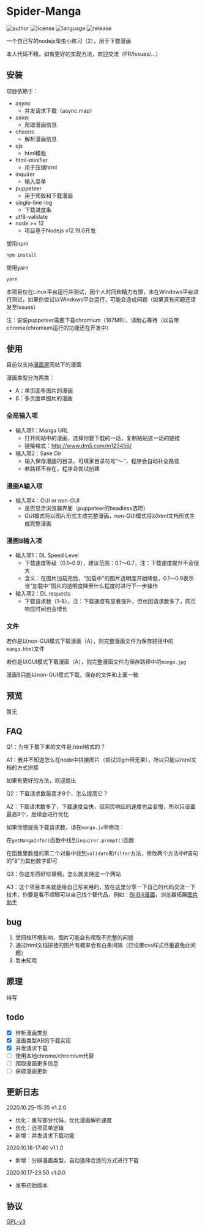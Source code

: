 # Spider-Manga
![author](https://img.shields.io/static/v1?label=AUTHOR&message=Zorin&color=9cf&style=for-the-badge)
![license](https://img.shields.io/github/license/pikasama/spider-manga?style=for-the-badge)
![language](https://img.shields.io/github/languages/top/pikasama/spider-manga?style=for-the-badge)
![release](https://img.shields.io/github/v/release/pikasama/spider-manga?include_prereleases&style=for-the-badge)

一个自己写的nodejs爬虫小练习（2），用于下载漫画

本人代码不精，如有更好的实现方法，欢迎交流（PR/Issues/...）

## 安装
项目依赖于：
 - async
   - 并发请求下载（async.map）
 - axios
   - 爬取漫画信息
 - cheerio
   - 解析漫画信息
 - ejs
   - html模版
 - html-minifier
   - 用于压缩html
 - inquirer
   - 输入菜单
 - puppeteer
   - 用于爬取和下载漫画
 - single-line-log
   - 下载进度条
 - utf8-validate
 - node >= 12
   - 项目基于Nodejs v12.19.0开发
   
使用npm
```bash
npm install
```
使用yarn
```bash
yarn
```
本项目仅在Linux平台运行并测试，因个人时间和精力有限，未在Windows平台进行测试，如果你尝试以Windows平台运行，可能会造成问题（如果真有问题还请发至Issues）

注：安装puppeteer需要下载chromium（187MB），请耐心等待（以自带chrome/chromium运行的功能还在开发中）

## 使用
目前仅支持[漫画屋](https://www.dm5.com)网站下的漫画

漫画类型分为两类：
 - A：单页面多图片的漫画
 - B：多页面单图片的漫画

### 全局输入项
 - 输入项1：Manga URL
   - 打开网站中的漫画，选择你要下载的一话，复制粘贴这一话的链接
   - 链接格式：http://www.dm5.com/m123456/
 - 输入项2：Save Dir
   - 输入保存漫画的目录，可填家目录符号“～”，程序会自动补全路径
   - 若路径不存在，程序会尝试创建
   
### 漫画A输入项
  - 输入项4：GUI or non-GUI
    - 是否显示浏览器界面（puppeteer的headless选项）
    - GUI模式将以图片形式生成完整漫画，non-GUI模式将以html文档形式生成完整漫画
    
### 漫画B输入项
 - 输入项1：DL Speed Level
   - 下载速度等级（0.1~0.9），建议范围：0.1～0.7，注：下载速度提升不会很大
   - 含义：在图片加载完后，“加载中”的图片透明度开始降低，0.1～0.9表示当“加载中”图片的透明度降至什么程度时进行下一步操作
 - 输入项2：DL requests
   - 下载请求数（1-8），注：下载速度有显著提升，但也因请求数多了，网页响应时间也会增长

### 文件
若你是以non-GUI模式下载漫画（A），则完整漫画文件为保存路径中的`manga.html`文件

若你是以GUI模式下载漫画（A），则完整漫画文件为保存路径中的`manga.jpg`

漫画B只能以non-GUI模式下载，保存的文件和上面一致
## 预览
暂无

## FAQ
Q1：为啥下载下来的文件是.html格式的？

A1：我并不知道怎么在node中拼接图片（尝试过gm但无果），所以只能以html文档的方式拼接

如果有更好的方法，欢迎提出

Q2：下载请求数最高才8个，怎么提高它？

A2：下载请求数多了，下载速度会快，但网页响应的速度也会变慢，所以只设置最高8个，后续会进行优化

如果你想提高下载请求数，请在`manga.js`中修改：

在`getMangaInfo()`函数中找到`inquirer.prompt()`函数

在函数里数组的第二个对象中找到`validate`和`filter`方法，修改两个方法中if语句的“8”为其他数字即可

Q3：你这东西好垃圾啊，怎么就支持这一个网站

A3：这个项目本来就是给自己写来用的，放在这里分享一下自己的代码交流一下技术，你要是看不顺眼可以自己找个替代品，例如：[BiliBili漫画](https://manga.bilibili.com)，浏览器拓展[图片助手](http://www.pullywood.com/ImageAssistant/)

## bug
 1. 受网络环境影响，图片可能会有爬取不完整的问题
 2. 通过html文档拼接的图片有概率会有白条间隔（已设置css样式尽量避免此问题）
 3. 暂未知晓
 
## 原理
待写

## todo
- [x] 辨析漫画类型
- [x] 漫画类型AB的下载实现
- [x] 并发请求下载
- [ ] 使用本地chrome/chromium代替
- [ ] 爬取漫画更多信息
- [ ] 获取漫画更新

## 更新日志
2020.10.25-15:35 v1.2.0 
- 优化：重写部分代码，优化漫画解析速度
- 优化：选项菜单逻辑
- 新增：并发请求下载功能

2020.10.18-17:40 v1.1.0 
- 新增：分辨漫画类型，自动选择合适的方式进行下载

2020.10.17-23:50 v1.0.0 
- 发布初始版本

## 协议
[GPL-v3](http://www.gnu.org/licenses/gpl-3.0.en.html)
